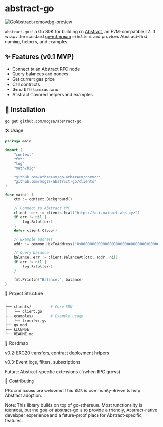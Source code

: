 # abstract-go
![GoAbstract-removebg-preview](https://github.com/user-attachments/assets/ea6dc78f-9d59-40a4-9139-c9575bc4c451)

`abstract-go` is a Go SDK for building on [Abstract](https://abs.xyz), an EVM-compatible L2.
It wraps the standard [go-ethereum](https://github.com/ethereum/go-ethereum) `ethclient`
and provides Abstract-first naming, helpers, and examples.

## ✨ Features (v0.1 MVP)

- Connect to an Abstract RPC node
- Query balances and nonces
- Get current gas price
- Call contracts
- Send ETH transactions
- Abstract-flavored helpers and examples

## 🚀 Installation

```bash
go get github.com/mogza/abstract-go
```

🛠 Usage
```go
package main

import (
    "context"
    "fmt"
    "log"
    "math/big"

    "github.com/ethereum/go-ethereum/common"
    "github.com/mogza/abstract-go/clients"
)

func main() {
    ctx := context.Background()

    // Connect to Abstract RPC
    client, err := clients.Dial("https://api.mainnet.abs.xyz")
    if err != nil {
        log.Fatal(err)
    }
    defer client.Close()

    // Example address
    addr := common.HexToAddress("0x0000000000000000000000000000000000000000")

    // Query balance
    balance, err := client.BalanceAt(ctx, addr, nil)
    if err != nil {
        log.Fatal(err)
    }

    fmt.Println("Balance:", balance)
}
```

📂 Project Structure
```bash
.
├── clients/         # Core SDK
│   └── client.go
├── examples/        # Example usage
│   └── transfer.go
├── go.mod
├── LICENSE
└── README.md
```

🔮 Roadmap

v0.2: ERC20 transfers, contract deployment helpers

v0.3: Event logs, filters, subscriptions

Future: Abstract-specific extensions (if/when RPC grows)

🤝 Contributing

PRs and issues are welcome! This SDK is community-driven to help Abstract adoption.

Note: This library builds on top of go-ethereum. Most functionality is identical,
but the goal of abstract-go is to provide a friendly, Abstract-native developer experience
and a future-proof place for Abstract-specific features.
